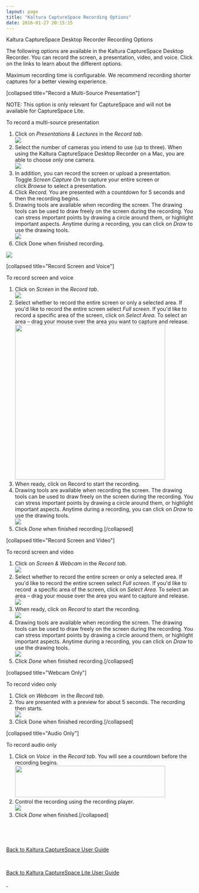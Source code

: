 ```yaml
---
layout: page
title: "Kaltura CaptureSpace Recording Options"
date: 2016-01-27 20:15:15
---
```


<p class="mce-heading-2">
    <span>Kaltura CaptureSpace Desktop Recorder Recording Options </span>
  </p>
  
  <p>
    <span>The following options are available in the Kaltura CaptureSpace Desktop Recorder. You can record the screen, a presentation, video, and voice. Click on the links to learn about the different options.</span>
  </p>
  
  <p class="mce-note-graphic">
    <span>Maximum recording time is configurable. We recommend recording shorter captures for a better viewing experience. </span>
  </p>
  
  <p>
    <span>[collapsed title="Record a Multi-Source Presentation"]</span>
  </p>
  
  <p>
    <span><span class="mce-note-graphic">NOTE: This option is only relevant for CaptureSpace and will not be available for CaptureSpace Lite.</span> </span>
  </p>
  
  <p id="KalturaCaptureSpace-UserGuide-TorecordPresentationsandLectures" class="mce-procedure">
    <span>To record a multi-source presentation</span>
  </p>
  
  <ol>
    <li>
      <span>Click on <em>Presentations & Lectures</em> in the <em>Record tab</em>.<br /><img src="{{site.url}}/assets/1869">
    </li>
    <li>
      <span>Select the number of cameras you intend to use (up to three). When using the Kaltura CaptureSpace Desktop Recorder on a Mac, you are able to choose only one camera. <br /><img src="{{site.url}}/assets/1914">
    </li>
    <li>
      <span>In addition, you can record the screen or upload a presentation. Toggle <em>Screen Capture On</em> to capture your entire screen or click <em>Browse</em> to select a presentation.</span>
    </li>
    <li>
      <span>Click <em>Record</em>. You are presented with a countdown for 5 seconds and then the recording begins.</span>
    </li>
    <li>
      <span>Drawing tools are available when recording the screen. The drawing tools can be used to draw freely on the screen during the recording. You can stress important points by drawing a circle around them, or highlight important aspects. Anytime during a recording, you can click on <em>Draw</em> to use the drawing tools.<br /><img src="{{site.url}}/assets/1902">
    </li>
    <li>
      <span>Click Done when finished recording.</span>
    </li>
  </ol>
  
  <p>
    <span><img src="{{site.url}}/assets/1874">
  </p>
  
  <p>
    <span>[collapsed title="Record Screen and Voice"]</span>
  </p>
  
  <p class="mce-procedure">
    <span>To record screen and voice</span>
  </p>
  
  <ol>
    <li>
      <span>Click on <em>Screen</em> in the <em>Record tab</em>.<br /><img src="{{site.url}}/assets/1865">
    </li>
    <li>
      <span>Select whether to record the entire screen or only a selected area. If you'd like to record the entire screen select <em>Full screen</em>. If you'd like to record a specific area of the screen, click on <em>Select Area</em>. To select an area – drag your mouse over the area you want to capture and release.</span><br /><span><img class="confluence-embedded-image confluence-external-resource" src="http://knowledge.kaltura.com/sites/default/files/styles/large/public/Screencapture.png?itok=AkfelLn7" border="0" width="404" height="417" data-image-src="http://knowledge.kaltura.com/sites/default/files/styles/large/public/Screencapture.png?itok=AkfelLn7" /></span>
    </li>
    <li>
      <span>When ready, click on Record to start the recording.</span>
    </li>
    <li>
      <span>Drawing tools are available when recording the screen. The drawing tools can be used to draw freely on the screen during the recording. You can stress important points by drawing a circle around them, or highlight important aspects. Anytime during a recording, you can click on <em>Draw</em> to use the drawing tools.<br /><img src="{{site.url}}/assets/1902">
    </li>
    <li>
      <span>Click <em>Done</em> when finished recording.[/collapsed]</span>
    </li>
  </ol>
  
  <p>
    <span>[collapsed title="Record Screen and Video"]</span>
  </p>
  
  <p class="mce-procedure">
    <span>To record screen and video</span>
  </p>
  
  <ol>
    <li>
      <span>Click on <em>Screen & Webcam </em>in the <em>Record tab</em>.<br /><img src="{{site.url}}/assets/1875">
    </li>
    <li>
      <span>Select whether to record the entire screen or only a selected area. If you'd like to record the entire screen select <em>Full screen</em>. If you'd like to record  a specific area of the screen, click on <em>Select Area</em>. To select an area – drag your mouse over the area you want to capture and release.<br /><img src="{{site.url}}/assets/1877">
    </li>
    <li>
      <span>When ready, click on <em>Record</em> to start the recording.<br /><img src="{{site.url}}/assets/2138">
    </li>
    <li>
      <span>Drawing tools are available when recording the screen. The drawing tools can be used to draw freely on the screen during the recording. You can stress important points by drawing a circle around them, or highlight important aspects. Anytime during a recording, you can click on <em>Draw</em> to use the drawing tools.<br /><img src="{{site.url}}/assets/1902">
    </li>
    <li>
      <span>Click <em>Done</em> when finished recording.[/collapsed]</span>
    </li>
  </ol>
  
  <p>
    <span>[collapsed title="Webcam Only"]</span>
  </p>
  
  <p class="mce-procedure">
    <span>To record video only</span>
  </p>
  
  <ol>
    <li>
      <span>Click on <em>Webcam</em>  in the <em>Record tab</em>.</span>
    </li>
    <li>
      <span>You are presented with a preview for about 5 seconds. The recording then starts.<br /><img src="{{site.url}}/assets/2139">
    </li>
    <li>
      <span>Click Done when finished recording.[/collapsed]</span>
    </li>
  </ol>
  
  <p>
    <span>[collapsed title="Audio Only"]</span>
  </p>
  
  <p class="mce-procedure">
    <span>To record audio only</span>
  </p>
  
  <ol>
    <li>
      <span>Click on <em>Voice</em>  in the <em>Record tab</em>. You will see a countdown before the recording begins.<br /><img class="confluence-embedded-image confluence-external-resource" src="http://knowledge.kaltura.com/sites/default/files/styles/large/public/Voice_only.png?itok=Kcocr05F" border="0" width="404" height="85" data-image-src="http://knowledge.kaltura.com/sites/default/files/styles/large/public/Voice_only.png?itok=Kcocr05F" /><br /></span>
    </li>
    <li>
      <span>Control the recording using the recording player.<br /><img src="{{site.url}}/assets/1880">
    </li>
    <li>
      <span>Click <em>Done</em> when finished.[/collapsed]</span>
    </li>
  </ol>
  
  <p>
    <span> </span>
  </p>
  
  <p>
     
  </p>
  
  <p>
    <a href="{{site.url}}/documentation/Knowledge/kaltura-capturespace-user-guide-0.html" target="_blank">Back to Kaltura CaptureSpace User Guide</a>
  </p>
  
  <p>
     
  </p>
  
  <p>
    <span><a href="{{site.url}}/documentation/Knowledge/kaltura-capturespace-lite-user-guide.html" target="_blank">Back to Kaltura CaptureSpace Lite User Guide</a></span>
  </p>
  
  <p>
    <a href="{{site.url}}/documentation/Knowledge/kaltura-capturespace-lite-user-guide.html" target="_blank"> </a>
  </p>